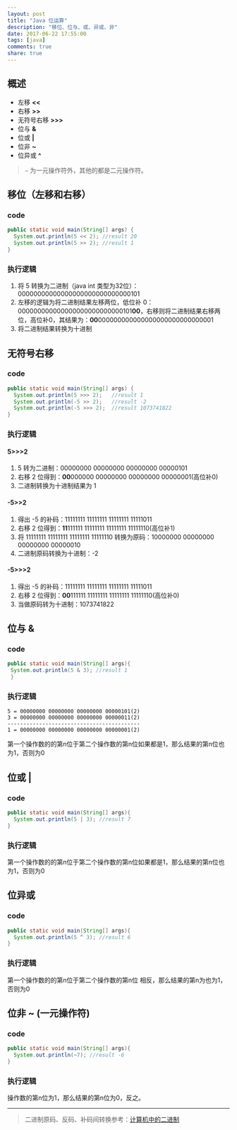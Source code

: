 ```yaml
---
layout: post
title: "Java 位运算"
description: "移位、位与、或、异或、非"
date: 2017-06-22 17:55:00
tags: [java]
comments: true
share: true
---
```


## 概述

* 左移 **<<**
* 右移 **>>**
* 无符号右移 **>>>**
* 位与 **&**
* 位或 **\|**
* 位非 **~**
* 位异或 **^**

> `~` 为一元操作符外，其他的都是二元操作符。

## 移位（左移和右移）

### code

```java
public static void main(String[] args) {
  System.out.println(5 << 2); //result 20
  System.out.println(5 >> 2); //result 1
}
```

###  执行逻辑

1. 将 5 转换为二进制（java int 类型为32位）：00000000000000000000000000000101
2. 左移的逻辑为将二进制结果左移两位，低位补 0：000000000000000000000000000101**00**，右移则将二进制结果右移两位，高位补0，其结果为：**00**000000000000000000000000000001
3. 将二进制结果转换为十进制

## 无符号右移

### code

```java
public static void main(String[] args) {
  System.out.println(5 >>> 2);   //result 1
  System.out.println(-5 >> 2);   //result -2
  System.out.println(-5 >>> 2);  //result 1073741822
}   
```

### 执行逻辑

#### 5>>>2

1. 5 转为二进制：00000000 00000000 00000000 00000101
2. 右移 2 位得到：**00**000000 00000000 00000000 00000001(高位补0)
3. 二进制转换为十进制结果为 1

#### -5>>2

1. 得出 -5 的补码：11111111 11111111 11111111 11111011
2. 右移 2 位得到：**11**111111 11111111 11111111 11111110(高位补1)
3. 将 11111111 11111111 11111111 11111110 转换为原码：10000000 00000000 00000000 00000010
4. 二进制原码转换为十进制：-2

#### -5>>>2

1. 得出 -5 的补码：11111111 11111111 11111111 11111011
2. 右移 2 位得到：**00**111111 11111111 11111111 11111110(高位补0)
3. 当做原码转为十进制：1073741822

## 位与 &

### code

```java
public static void main(String[] args){
 System.out.println(5 & 3); //result 1
 }   
 ```

 ### 执行逻辑

 ```
 5 = 00000000 00000000 00000000 00000101(2)
 3 = 00000000 00000000 00000000 00000011(2)
 ------------------------------------------
 1 = 00000000 00000000 00000000 00000001(2)
 ```
 第一个操作数的的第n位于第二个操作数的第n位如果都是1，那么结果的第n位也为1，否则为0

## 位或 |

### code

```java
public static void main(String[] args){
  System.out.println(5 | 3); //result 7
}   
```

### 执行逻辑

第一个操作数的的第n位于第二个操作数的第n位如果都是1，那么结果的第n位也为1，否则为0

## 位异或

### code

```java
public static void main(String[] args){
  System.out.println(5 ^ 3); //result 6
}   
```

### 执行逻辑

第一个操作数的的第n位于第二个操作数的第n位 相反，那么结果的第n为也为1，否则为0

## 位非 ~ (一元操作符)

### code

```java
public static void main(String[] args){
  System.out.println(~7); //result -6
}
```

### 执行逻辑

操作数的第n位为1，那么结果的第n位为0，反之。

---

> 二进制原码、反码、补码间转换参考：<a href="/2017-06-17/binary-in-computer/" target="_bank">计算机中的二进制</a>
